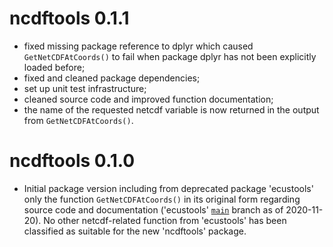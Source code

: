 # ncdftools 0.1.1

* fixed missing package reference to dplyr which caused `GetNetCDFAtCoords()` to
  fail when package dplyr has not been explicitly loaded before;
* fixed and cleaned package dependencies;
* set up unit test infrastructure;
* cleaned source code and improved function documentation;
* the name of the requested netcdf variable is now returned in the output from
  `GetNetCDFAtCoords()`.

# ncdftools 0.1.0

* Initial package version including from deprecated package 'ecustools' only the
  function `GetNetCDFAtCoords()` in its original form regarding source code and
  documentation ('ecustools'
  [`main`](https://github.com/EarthSystemDiagnostics/ecustools/tree/master)
  branch as of 2020-11-20). No other netcdf-related function from 'ecustools'
  has been classified as suitable for the new 'ncdftools' package.
